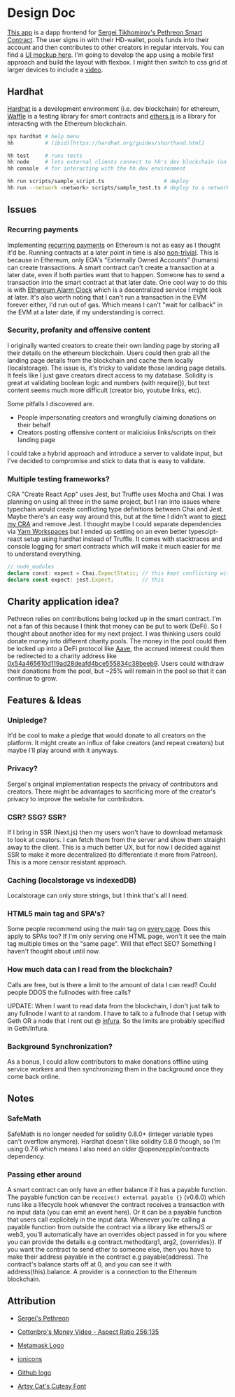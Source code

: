 # Design Doc

[This app](https://github.com/Chris56974/WeiBuddies) is a dapp frontend for [Sergei Tikhomirov's Pethreon Smart Contract](https://github.com/s-tikhomirov/pethreon/blob/master/pethreon.sol). The user signs in with their HD-wallet, pools funds into their account and then contributes to other creators in regular intervals. You can find a [UI mockup here](https://github.com/Chris56974/Pethreon/blob/main/frontend/public/Pethreon_Wireframe.pdf). I'm going to develop the app using a mobile first approach and build the layout with flexbox. I might then switch to css grid at larger devices to include a [video](https://www.pexels.com/video/hands-rich-green-money-3943962/).

## Hardhat

[Hardhat](https://hardhat.org/getting-started/) is a development environment (i.e. dev blockchain) for ethereum, [Waffle](https://ethereum-waffle.readthedocs.io/en/latest/index.html) is a testing library for smart contracts and [ethers.js](https://docs.ethers.io/v5/getting-started/) is a library for interacting with the Ethereum blockchain.

```bash
npx hardhat # help menu
hh          # (ibid)[https://hardhat.org/guides/shorthand.html]

hh test     # runs tests
hh node     # lets external clients connect to hh's dev blockchain (on some port i.e. 8080)
hh console  # for interacting with the hh dev environment

hh run scripts/sample_script.ts                   # deploy 
hh run --network <network> scripts/sample_test.ts # deploy to a network specified in hardhat.config.ts
```

## Issues

### Recurring payments

Implementing [recurring payments](https://ethereum.stackexchange.com/questions/49596) on Ethereum is not as easy as I thought it'd be. Running contracts at a later point in time is also [non-trivial](https://ethereum.stackexchange.com/questions/42). This is because in Ethereum, only EOA's "Externally Owned Accounts" (humans) can create transactions. A smart contract can't create a transaction at a later date, even if both parties want that to happen. Someone has to send a transaction into the smart contract at that later date. One cool way to do this is with [Ethereum Alarm Clock](https://www.ethereum-alarm-clock.com/) which is a decentralized service I might look at later. It's also worth noting that I can't run a transaction in the EVM forever either, I'd run out of gas. Which means I can't "wait for callback" in the EVM at a later date, if my understanding is correct.

### Security, profanity and offensive content

I originally wanted creators to create their own landing page by storing all their details on the ethereum blockchain. Users could then grab all the landing page details from the blockchain and cache them locally (localstorage). The issue is, it's tricky to validate those landing page details. It feels like I just gave creators direct access to my database. Solidity is great at validating boolean logic and numbers (with require()), but text content seems much more difficult (creator bio, youtube links, etc).

Some pitfalls I discovered are.

- People impersonating creators and wrongfully claiming donations on their behalf
- Creators posting offensive content or malicioius links/scripts on their landing page

I could take a hybrid approach and introduce a server to validate input, but I've decided to compromise and stick to data that is easy to validate.

### Multiple testing frameworks?

CRA "Create React App" uses Jest, but Truffle uses Mocha and Chai. I was planning on using all three in the same project, but I ran into issues where typechain would create conflicting type definitions between Chai and Jest. Maybe there's an easy way around this, but at the time I didn't want to [eject my CRA](https://create-react-app.dev/docs/available-scripts#npm-run-eject) and remove Jest. I thought maybe I could separate dependencies via [Yarn Workspaces](https://classic.yarnpkg.com/en/docs/workspaces) but I ended up settling on an even better typescipt-react setup using hardhat instead of Truffle. It comes with stacktraces and console logging for smart contracts which will make it much easier for me to understand everything.

```ts
// node_modules
declare const: expect = Chai.ExpectStatic; // this kept conflicting with...
declare const expect: jest.Expect;         // this 
```

## Charity application idea?

Pethreon relies on contributions being locked up in the smart contract. I'm not a fan of this because I think that money can be put to work (DeFi). So I thought about another idea for my next project. I was thinking users could donate money into different charity pools. The money in the pool could then be locked up into a DeFi protocol like [Aave](https://aave.com/), the accrued interest could then be redirected to a charity address like [0x54a465610d119ad28deafd4bce555834c38beeb9](https://thewaterproject.org/donate-ethereum). Users could withdraw their donations from the pool, but ~25% will remain in the pool so that it can continue to grow.

## Features & Ideas

### Unipledge?

It'd be cool to make a pledge that would donate to all creators on the platform. It might create an influx of fake creators (and repeat creators) but maybe I'll play around with it anyways.

### Privacy?

Sergei's original implementation respects the privacy of contributors and creators. There might be advantages to sacrificing more of the creator's privacy to improve the website for contributors.

### CSR? SSG? SSR?

If I bring in SSR (Next.js) then my users won't have to download metamask to look at creators. I can fetch them from the server and show them straight away to the client. This is a much better UX, but for now I decided against SSR to make it more decentralized (to differentiate it more from Patreon). This is a more censor resistant approach.

### Caching (localstorage vs indexedDB)

Localstorage can only store strings, but I think that's all I need.

### HTML5 main tag and SPA's?

Some people recommend using the main tag on [every page](https://stackoverflow.com/questions/44308760). Does this apply to SPAs too? If I'm only serving one HTML page, won't it see the main tag multiple times on the "same page". Will that effect SEO? Something I haven't thought about until now.

### How much data can I read from the blockchain?

Calls are free, but is there a limit to the amount of data I can read? Could people DDOS the fullnodes with free calls?

UPDATE: When I want to read data from the blockchain, I don't just talk to any fullnode I want to at random. I have to talk to a fullnode that I setup with Geth OR a node that I rent out @ [infura](https://infura.io/). So the limits are probably specified in Geth/Infura.

### Background Synchronization?

As a bonus, I could allow contributors to make donations offline using service workers and then synchronizing them in the background once they come back online.

## Notes

### SafeMath

SafeMath is no longer needed for solidity 0.8.0+ (integer variable types can't overflow anymore). Hardhat doesn't like solidity 0.8.0 though, so I'm using 0.7.6 which means I also need an older @openzepplin/contracts dependency.

### Passing ether around

A smart contract can only have an ether balance if it has a payable function. The payable function can be `receive() external payable {}` (v0.6.0) which runs like a lifecycle hook whenever the contract receives a transaction with no input data (you can emit an event here). Or it can be a payable function that users call explicitely in the input data. Whenever you're calling a payable function from outside the contract via a library like ethersJS or web3, you'll automatically have an overrides object passed in for you where you can provide the details e.g contract.method(arg1, arg2, {overrides}). If you want the contract to send ether to someone else, then you have to make their address payable in the contract e.g payable(address). The contract's balance starts off at 0, and you can see it with address(this).balance. A provider is a connection to the Ethereum blockchain.

## Attribution

- [Sergei's Pethreon](https://github.com/s-tikhomirov/pethreon)

- [Cottonbro's Money Video - Aspect Ratio 256:135](https://www.pexels.com/video/hands-rich-green-money-3943962/)

- [Metamask Logo](https://github.com/MetaMask/brand-resources)

- [ionicons](https://ionic.io/ionicons)

- [Github logo](https://github.com/logos)

- [Artsy Cat's Cutesy Font](https://www.dafont.com/cutesy.font)
